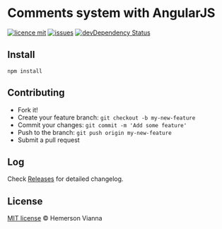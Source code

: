# Comments system with AngularJS

[![licence mit](https://img.shields.io/badge/license-MIT-blue.svg?style=flat-square)](http://hemersonvianna.mit-license.org/)
[![issues](https://img.shields.io/github/issues/resource-solutions/resource-angularjs-comment-system.svg?style=flat-square)](https://github.com/resource-solutions/resource-angularjs-comment-system/issues)
[![devDependency Status](https://david-dm.org/resource-solutions/resource-angularjs-comment-system/dev-status.svg)](https://david-dm.org/resource-solutions/resource-angularjs-comment-system#info=devDependencies)

## Install

```
npm install
```

## Contributing

- Fork it!
- Create your feature branch: `git checkout -b my-new-feature`
- Commit your changes: `git commit -m 'Add some feature'`
- Push to the branch: `git push origin my-new-feature`
- Submit a pull request

## Log

Check [Releases](https://github.com/resource-solutions/resource-angularjs-comment-system/releases) for detailed changelog.

## License

[MIT license](http://hemersonvianna.mit-license.org/) © Hemerson Vianna
